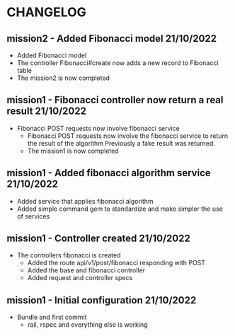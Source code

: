 # CHANGELOG

## mission2 - Added Fibonacci model 21/10/2022

- Added Fibonacci model
- The controller Fibonacci#create now adds a new record to Fibonacci table
- The mission2 is now completed

## mission1 - Fibonacci controller now return a real result 21/10/2022

- Fibonacci POST requests now involve fibonacci service
  - Fibonacci POST requests now involve the fibonacci service to return the result of the algorithm
    Previously a fake result was returned.
  - The mission1 is now completed

## mission1 - Added fibonacci algorithm service 21/10/2022

- Added service that applies fibonacci algorithm
- Added simple command gem to standardize and make simpler the use of services

## mission1 - Controller created 21/10/2022

- The controllers fibonacci is created
  - Added the route api/v1/post/fibonacci responding with POST
  - Added the base and fibonacci controller
  - Added request and controller specs

## mission1 - Initial configuration 21/10/2022

- Bundle and first commit
  - rail, rspec and everything else is working